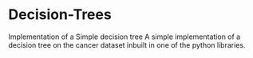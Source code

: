 # Decision-Trees
Implementation of a Simple decision tree
A simple implementation of a decision tree on the cancer dataset inbuilt in one of the python libraries.
